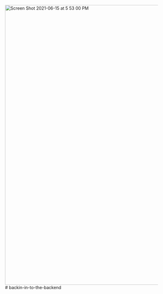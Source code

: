 <img width="923" alt="Screen Shot 2021-06-15 at 5 53 00 PM" src="https://user-images.githubusercontent.com/78505141/122313646-70bc3e80-cecb-11eb-948a-2606ceae8a0b.png">
# backin-in-to-the-backend
